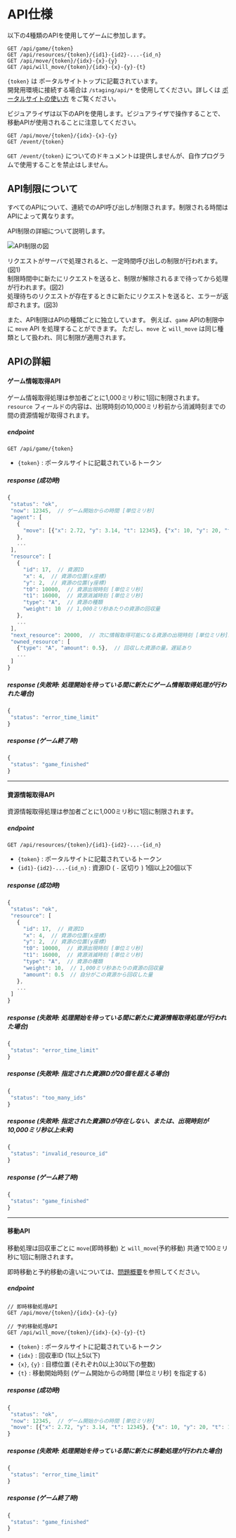 API仕様
======

以下の4種類のAPIを使用してゲームに参加します。

```
GET /api/game/{token}
GET /api/resources/{token}/{id1}-{id2}-...-{id_n}
GET /api/move/{token}/{idx}-{x}-{y}
GET /api/will_move/{token}/{idx}-{x}-{y}-{t}
```

`{token}` は ポータルサイトトップに記載されています。  
開発用環境に接続する場合は `/staging/api/*` を使用してください。詳しくは [ポータルサイトの使い方](portal.md#%E3%83%A6%E3%83%BC%E3%82%B6%E6%83%85%E5%A0%B1) をご覧ください。

ビジュアライザは以下のAPIを使用します。ビジュアライザで操作することで、移動APIが使用されることに注意してください。
```
GET /api/move/{token}/{idx}-{x}-{y}
GET /event/{token}
```

`GET /event/{token}` についてのドキュメントは提供しませんが、自作プログラムで使用することを禁止はしません。

## API制限について
すべてのAPIについて、連続でのAPI呼び出しが制限されます。制限される時間はAPIによって異なります。

API制限の詳細について説明します。

![API制限の図](img/apilimit.svg)

リクエストがサーバで処理されると、一定時間呼び出しの制限が行われます。(図1)  
制限時間中に新たにリクエストを送ると、制限が解除されるまで待ってから処理が行われます。(図2)  
処理待ちのリクエストが存在するときに新たにリクエストを送ると、エラーが返却されます。(図3)

また、API制限はAPIの種類ごとに独立しています。
例えば、`game` APIの制限中に `move` API を処理することができます。
ただし、`move` と `will_move` は同じ種類として扱われ、同じ制限が適用されます。

## APIの詳細
#### ゲーム情報取得API

ゲーム情報取得処理は参加者ごとに1,000ミリ秒に1回に制限されます。
`resource` フィールドの内容は、出現時刻の10,000ミリ秒前から消滅時刻までの間の資源情報が取得されます。

##### endpoint
```
GET /api/game/{token}
```
- `{token}` : ポータルサイトに記載されているトークン

##### response (成功時)

```js
{
 "status": "ok",
 "now": 12345,  // ゲーム開始からの時間 [単位ミリ秒]
 "agent": [
   {
     "move": [{"x": 2.72, "y": 3.14, "t": 12345}, {"x": 10, "y": 20, "t": 14181}]  // 回収車の移動情報 時刻tに座標(x,y)に居ることを表す
   },
   ...
 ],
 "resource": [
   {
     "id": 17,  // 資源ID
     "x": 4,  // 資源の位置(x座標)
     "y": 2,  // 資源の位置(y座標)
     "t0": 10000,  // 資源出現時刻 [単位ミリ秒]
     "t1": 16000,  // 資源消滅時刻 [単位ミリ秒]
     "type": "A",  // 資源の種類
     "weight": 10  // 1,000ミリ秒あたりの資源の回収量
   },
   ...
 ],
 "next_resource": 20000,  // 次に情報取得可能になる資源の出現時刻 [単位ミリ秒]。存在しない場合は-1
 "owned_resource": [
   {"type": "A", "amount": 0.5},  // 回収した資源の量。遅延あり
   ...
 ]
}
```

##### response (失敗時: 処理開始を待っている間に新たにゲーム情報取得処理が行われた場合)

```js
{
 "status": "error_time_limit"
}
```

##### response (ゲーム終了時)

```js
{
 "status": "game_finished"
}
```

---
#### 資源情報取得API

資源情報取得処理は参加者ごとに1,000ミリ秒に1回に制限されます。

##### endpoint

```
GET /api/resources/{token}/{id1}-{id2}-...-{id_n}
```

- `{token}` : ポータルサイトに記載されているトークン
- `{id1}-{id2}-...-{id_n}` : 資源ID ( `-` 区切り ) 1個以上20個以下

##### response (成功時)

```js
{
 "status": "ok",
 "resource": [
   {
     "id": 17,  // 資源ID
     "x": 4,  // 資源の位置(x座標)
     "y": 2,  // 資源の位置(y座標)
     "t0": 10000,  // 資源出現時刻 [単位ミリ秒]
     "t1": 16000,  // 資源消滅時刻 [単位ミリ秒]
     "type": "A",  // 資源の種類
     "weight": 10,  // 1,000ミリ秒あたりの資源の回収量
     "amount": 0.5  // 自分がこの資源から回収した量
   },
   ...
 ]
}
```

##### response (失敗時: 処理開始を待っている間に新たに資源情報取得処理が行われた場合)

```js
{
 "status": "error_time_limit"
}
```

##### response (失敗時: 指定された資源IDが20個を超える場合)

```js
{
 "status": "too_many_ids"
}
```

##### response (失敗時: 指定された資源IDが存在しない、または、出現時刻が10,000ミリ秒以上未来)

```js
{
 "status": "invalid_resource_id"
}
```

##### response (ゲーム終了時)

```js
{
 "status": "game_finished"
}
```

---
#### 移動API

移動処理は回収車ごとに `move`(即時移動) と `will_move`(予約移動) 共通で100ミリ秒に1回に制限されます。


即時移動と予約移動の違いについては、[問題概要](PROBLEM.md#即時移動と予約移動)を参照してください。

##### endpoint

```
// 即時移動処理API
GET /api/move/{token}/{idx}-{x}-{y}

// 予約移動処理API
GET /api/will_move/{token}/{idx}-{x}-{y}-{t}
```

- `{token}` : ポータルサイトに記載されているトークン
- `{idx}` : 回収車ID (1以上5以下)
- `{x}`, `{y}` : 目標位置 (それぞれ0以上30以下の整数)
- `{t}` : 移動開始時刻 (ゲーム開始からの時間 [単位ミリ秒] を指定する)

##### response (成功時)

```js
{
 "status": "ok",
 "now": 12345,  // ゲーム開始からの時間 [単位ミリ秒]
 "move": [{"x": 2.72, "y": 3.14, "t": 12345}, {"x": 10, "y": 20, "t": 14181}]  // 回収車の移動情報 時刻tに座標(x,y)に居ることを表す
}
```

##### response (失敗時: 処理開始を待っている間に新たに移動処理が行われた場合)

```js
{
 "status": "error_time_limit"
}
```

##### response (ゲーム終了時)

```js
{
 "status": "game_finished"
}
```
